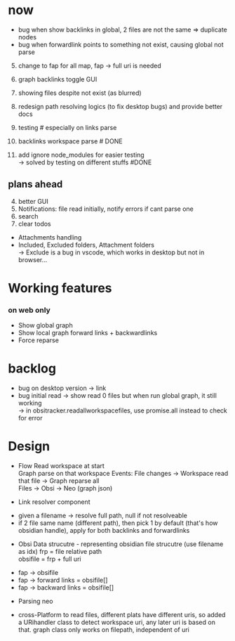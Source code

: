 # now    
 
- bug when show backlinks in global, 2 files are not the same =>  duplicate nodes
- bug when forwardlink points to something not exist, causing global not parse
5. change to fap for all map, fap -> full uri is needed
6. graph backlinks toggle GUI
7. showing files despite not exist (as blurred)
3. redesign path resolving logics (to fix desktop bugs) and provide better docs
4. testing  # especially on links parse   

5. backlinks workspace parse # DONE   
6. add ignore node_modules for easier testing  
-> solved by testing on different stuffs #DONE  
## plans ahead    
4. better GUI  
5. Notifications: file read initially,  notify errors  if cant parse one 
5. search
6. clear todos

- Attachments handling
- Included, Excluded folders, Attachment folders   
-> Exclude is a bug in vscode, which works in desktop but not in browser...

# Working features  
### on web only 
- Show global graph 
- Show local graph forward links + backwardlinks
- Force reparse

# backlog 
- bug on desktop version -> link  
- bug initial read -> show read 0 files but when run global graph, it still working  
-> in obsitracker.readallworkspacefiles, use promise.all instead to check for error

# Design   

+ Flow 
Read workspace at start  
Graph parse on that workspace
Events: File changes -> Workspace read that file -> Graph reparse all  
Files -> Obsi -> Neo (graph json)

+ Link resolver component 
- given a filename -> resolve full path, null if not resolveable  
- if 2 file same name (different path), then pick 1 by default (that's how obsidian handle), apply for both backlinks and forwardlinks

+ Obsi Data strucutre - representing obsidian file strucutre (use filename as idx) 
frp = file relative path  
obsifile = frp + full uri
- fap -> obsifile
- fap -> forward links = obsifile[]
- fap -> backward links = obsifile[]


+ Parsing neo 
<!-- + When to parse / update above data structure  (performance issue) 
- cache tree to file (if possible on vscode) 
- parsing whole tree on startup, interval (while parsing, use previous cache tree), 
-> since relying on mostly events is risky -->


+ cross-Platform 
to read files, different plats have different uris, so added a URihandler class to detect workspace uri, any later uri is based on that. 
graph class only works on filepath, independent of uri 
